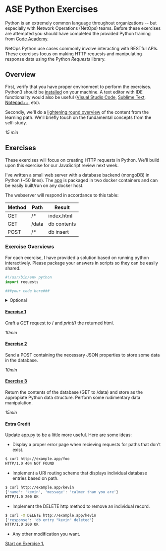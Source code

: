 
# ASE Python Exercises

Python is an extremely common language throughout organizations -- but especially with Network Operations (NetOps) teams. Before these exercises are attempted you should have completed the provided Python training from [Code Academy](https://www.codecademy.com/learn/learn-python-3). 

NetOps Python use cases commonly involve interacting with RESTful APIs. These exercises focus on making HTTP requests and manipulating response data using the Python _Requests_ library. 

## Overview

First, verify that you have proper environment to perform the exercises. Python3 should be [installed](./pyEnvSetup.md) on your machine. A text editor with IDE functionality would also be useful ([Visual Studio Code](https://code.visualstudio.com/), [Sublime Text](https://www.sublimetext.com/), [Notepad++](https://notepad-plus-plus.org/), etc).

Secondly, we'll do a [lightening round overview](./pyOverview.md) of the content from the learning path. We'll briefly touch on the fundamental concepts from the self-study.

_15 min_

## Exercises

These exercises will focus on creating HTTP requests in Python. We'll build upon this exercise for our JavaScript review next week.

I've written a small web server with a database backend (mongoDB) in Python (~50 lines). The [app](./WebServer/app.py) is packaged in two docker containers and can be easily built/run on any docker host. 

The webserver will respond in accordance to this table:

| Method | Path  | Result      |
|--------|-------|-------------|
| GET    | /*    | index.html  |
| GET    | /data | db contents |
| POST   | /*    | db insert   |

### Exercise Overviews

For each exercise, I have provided a solution based on running python interactively. Please package your answers in scripts so they can be easily shared.
```python
#!/usr/bin/env python
import requests

###your code here###
```

<details><summary>Optional </summary>
<p>

If you are comfortable with git clone the repo, create a branch, and collect your answers in directory under the [answers](./answers) directory of the repository. Initiate a [pull request](https://help.github.com/articles/about-pull-requests/) when you're done.
      
</p>
</details>

#### [Exercise 1](./pyExercise1.md)

Craft a GET request to / and *print()* the returned html.

_10min_

#### [Exercise 2](./pyExercise2.md)

Send a POST containing the necessary JSON properties to store some data in the database.

_10min_

#### [Exercise 3](./pyExercise3.md)

Return the contents of the database (GET to /data) and store as the appropiate Python data structure. Perform some rudimentary data manipulation.

_15min_

#### Extra Credit

Update app.py to be a little more useful. Here are some ideas:
* Display a proper error page when recieving requests for paths that don't exist.
```bash
$ curl http://example.app/foo
HTTP/1.0 404 NOT FOUND
```
* Implement a URI routing scheme that displays individual database entries based on path.
```bash
$ curl http://example.app/kevin
{'name': 'kevin', 'message': 'calmer than you are'}
HTTP/1.0 200 OK
```
* Implement the DELETE http method to remove an individual record.
```bash
$ curl -X DELETE http://example.app/kevin
{'response': 'db entry "kevin" deleted'}
HTTP/1.0 200 OK
```
* Any other modification you want.

[Start on Exercise 1.](./pyExercise1.md)

